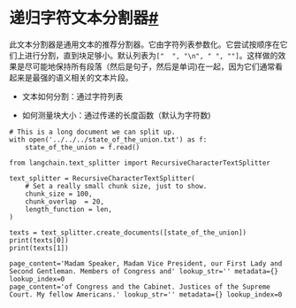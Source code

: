 

递归字符文本分割器[#](#recursivecharactertextsplitter "此标题的永久链接")
========================================================

此文本分割器是通用文本的推荐分割器。它由字符列表参数化。它尝试按顺序在它们上进行分割，直到块足够小。默认列表为`["  ", "\n", " ", ""]`。这样做的效果是尽可能地保持所有段落（然后是句子，然后是单词)在一起，因为它们通常看起来是最强的语义相关的文本片段。

- 文本如何分割：通过字符列表

- 如何测量块大小：通过传递的长度函数（默认为字符数)

```
# This is a long document we can split up.
with open('../../../state_of_the_union.txt') as f:
    state_of_the_union = f.read()

```

```
from langchain.text_splitter import RecursiveCharacterTextSplitter

```

```
text_splitter = RecursiveCharacterTextSplitter(
    # Set a really small chunk size, just to show.
    chunk_size = 100,
    chunk_overlap  = 20,
    length_function = len,
)

```

```
texts = text_splitter.create_documents([state_of_the_union])
print(texts[0])
print(texts[1])

```

```
page_content='Madam Speaker, Madam Vice President, our First Lady and Second Gentleman. Members of Congress and' lookup_str='' metadata={} lookup_index=0
page_content='of Congress and the Cabinet. Justices of the Supreme Court. My fellow Americans.' lookup_str='' metadata={} lookup_index=0

```

